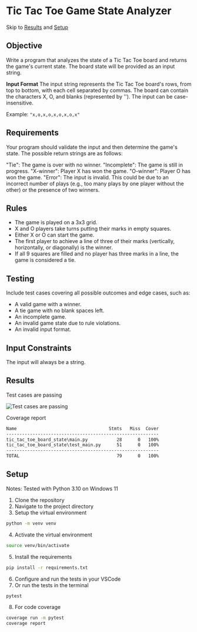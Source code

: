 # Tic Tac Toe Game State Analyzer

Skip to [Results](#results) and [Setup](#setup)

## Objective
Write a program that analyzes the state of a Tic Tac Toe board and returns the game's current state. The board state will be provided as an input string.

**Input Format**
The input string represents the Tic Tac Toe board's rows, from top to bottom, with each cell separated by commas. The board can contain the characters X, O, and blanks (represented by ''). The input can be case-insensitive.

Example: `"x,o,x,o,x,o,x,o,x"`

## Requirements
Your program should validate the input and then determine the game's state. The possible return strings are as follows:

"Tie": The game is over with no winner.
"Incomplete": The game is still in progress.
"X-winner": Player X has won the game.
"O-winner": Player O has won the game.
"Error": The input is invalid. This could be due to an incorrect number of plays (e.g., too many plays by one player without the other) or the presence of two winners.

## Rules
- The game is played on a 3x3 grid.
- X and O players take turns putting their marks in empty squares.
- Either X or O can start the game.
- The first player to achieve a line of three of their marks (vertically, horizontally, or diagonally) is the winner.
- If all 9 squares are filled and no player has three marks in a line, the game is considered a tie.

## Testing
Include test cases covering all possible outcomes and edge cases, such as:

- A valid game with a winner.
- A tie game with no blank spaces left.
- An incomplete game.
- An invalid game state due to rule violations.
- An invalid input format.

## Input Constraints
The input will always be a string.

## Results

Test cases are passing

![Test cases are passing](https://i.imgur.com/5iFihGG.png)

Coverage report

```bash
Name                                   Stmts   Miss  Cover
----------------------------------------------------------
tic_tac_toe_board_state\main.py           28      0   100%
tic_tac_toe_board_state\test_main.py      51      0   100%
----------------------------------------------------------
TOTAL                                     79      0   100%
```

## Setup

Notes: Tested with Python 3.10 on Windows 11


1. Clone the repository
2. Navigate to the project directory
3. Setup the virtual environment
```bash
python -m venv venv
```
4. Activate the virtual environment
```bash
source venv/bin/activate
```
5. Install the requirements
```bash
pip install -r requirements.txt
```
6. Configure and run the tests in your VSCode
7. Or run the tests in the terminal
```bash
pytest
```
8. For code coverage
```bash
coverage run -m pytest
coverage report
```
